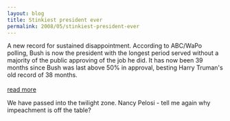 ```yaml
---
layout: blog
title: Stinkiest president ever
permalink: 2008/05/stinkiest-president-ever
---
```


<p>A new record for sustained disappointment. According to ABC/WaPo polling, Bush is now the president with the longest period served without a majority of the public approving of the job he did. It has now been 39 months since Bush was last above 50% in approval, besting Harry Truman's old record of 38 months.<br />
<a href="http://abcnews.go.com/PollingUnit/story?id=4652847&amp;page=1"><br />
read more</a></p>
<p>We have passed into the twilight zone. Nancy Pelosi - tell me again why impeachment is off the table?</p>
